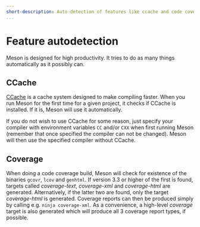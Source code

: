 ```yaml
---
short-description: Auto-detection of features like ccache and code coverage
...
```


# Feature autodetection

Meson is designed for high productivity. It tries to do as many things automatically as it possibly can.

CCache
--

[CCache](https://ccache.samba.org/) is a cache system designed to make compiling faster. When you run Meson for the first time for a given project, it checks if CCache is installed. If it is, Meson will use it automatically.

If you do not wish to use CCache for some reason, just specify your compiler with environment variables `CC` and/or `CXX` when first running Meson (remember that once specified the compiler can not be changed). Meson will then use the specified compiler without CCache.

Coverage
--

When doing a code coverage build, Meson will check for existence of the binaries `gcovr`, `lcov` and `genhtml`. If version 3.3 or higher of the first is found, targets called *coverage-text*, *coverage-xml* and *coverage-html* are generated. Alternatively, if the latter two are found, only the target *coverage-html* is generated. Coverage reports can then be produced simply by calling e.g. `ninja coverage-xml`. As a convenience, a high-level *coverage* target is also generated which will produce all 3 coverage report types, if possible.
